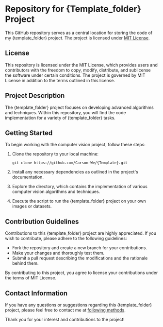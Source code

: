 # Repository for {Template_folder} Project

This GitHub repository serves as a central location for storing the code of my {template_folder} project. The project is licensed under [MIT License](LICENSE).

## License

This repository is licensed under the MIT License, which provides users and contributors with the freedom to copy, modify, distribute, and sublicense the software under certain conditions. The project is governed by MIT License in addition to the terms outlined in this license.

## Project Description

The {template_folder} project focuses on developing advanced algorithms and techniques. Within this repository, you will find the code implementation for a variety of {template_folder} tasks.

## Getting Started

To begin working with the computer vision project, follow these steps:

1. Clone the repository to your local machine:

   `
   git clone https://github.com/Carson-We/{Template}.git
   `

2. Install any necessary dependencies as outlined in the project's documentation.

3. Explore the directory, which contains the implementation of various computer vision algorithms and techniques.

4. Execute the script to run the {template_folder} project on your own images or datasets.

## Contribution Guidelines

Contributions to this {template_folder} project are highly appreciated. If you wish to contribute, please adhere to the following guidelines:

- Fork the repository and create a new branch for your contributions.
- Make your changes and thoroughly test them.
- Submit a pull request describing the modifications and the rationale behind them.

By contributing to this project, you agree to license your contributions under the terms of MIT License.

## Contact Information

If you have any questions or suggestions regarding this {template_folder} project, please feel free to contact me at [following methods](https://carson-we.github.io/Carson-We.github.io/contact.html).

Thank you for your interest and contributions to the project!

